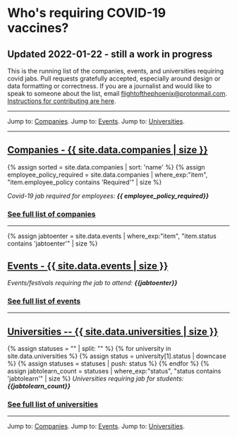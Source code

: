 # Who's requiring COVID-19 vaccines?

## Updated 2022-01-22 - still a work in progress
This is the running list of the companies, events, and universities requiring covid jabs. Pull requests gratefully accepted, especially around design or data formatting or correctness. If you are a journalist and would like to speak to someone about the list, email flightofthephoenix@protonmail.com. <a href="https://github.com/flightofthephoenix007/jabwiki.github.io/blob/main/README.md">Instructions for contributing are here</a>.

---

Jump to: <a href="/companies.html">Companies</a>. Jump to: <a href="/events.html">Events</a>. Jump to: <a href="/universities.html">Universities</a>.

---

<a name="companies"></a>
## [Companies - {{ site.data.companies | size }}](/companies.html)
{% assign sorted = site.data.companies | sort: 'name' %}
{% assign employee_policy_required = site.data.companies | where_exp:"item", "item.employee_policy contains 'Required'" | size %}

*Covid-19 jab required for employees: **{{ employee_policy_required}}***

### [See full list of companies](/companies.html)

---

<a name="events"></a>
{% assign jabtoenter = site.data.events | where_exp:"item", "item.status contains 'jabtoenter'" | size %}

## [Events - {{ site.data.events | size }}](/events.html)

*Events/festivals requiring the jab to attend: **{{jabtoenter}}***

### [See full list of events](/events.html)

---

<a name="universities"></a>

## [Universities -- {{ site.data.universities | size }}](/universities.html)

{% assign statuses = "" | split: "" %}
{% for university in site.data.universities %}
    {% assign status = university[1].status | downcase %}
    {% assign statuses = statuses | push: status %}
{% endfor %}
{% assign jabtolearn_count = statuses | where_exp:"status", "status contains 'jabtolearn'" | size %}
*Universities requiring jab for students: **{{jabtolearn_count}}***

### [See full list of universities](/universities.html)

---

Jump to: <a href="/companies.html">Companies</a>. Jump to: <a href="/events.html">Events</a>. Jump to: <a href="/universities.html">Universities</a>.
